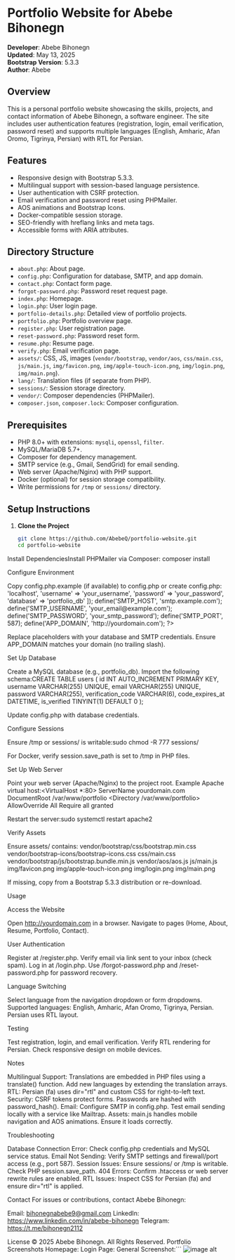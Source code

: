 # Portfolio Website for Abebe Bihonegn

**Developer**: Abebe Bihonegn  
**Updated**: May 13, 2025  
**Bootstrap Version**: 5.3.3  
**Author**: Abebe  

## Overview

This is a personal portfolio website showcasing the skills, projects, and contact information of Abebe Bihonegn, a software engineer. The site includes user authentication features (registration, login, email verification, password reset) and supports multiple languages (English, Amharic, Afan Oromo, Tigrinya, Persian) with RTL for Persian.

## Features

- Responsive design with Bootstrap 5.3.3.
- Multilingual support with session-based language persistence.
- User authentication with CSRF protection.
- Email verification and password reset using PHPMailer.
- AOS animations and Bootstrap Icons.
- Docker-compatible session storage.
- SEO-friendly with hreflang links and meta tags.
- Accessible forms with ARIA attributes.

## Directory Structure

- `about.php`: About page.
- `config.php`: Configuration for database, SMTP, and app domain.
- `contact.php`: Contact form page.
- `forgot-password.php`: Password reset request page.
- `index.php`: Homepage.
- `login.php`: User login page.
- `portfolio-details.php`: Detailed view of portfolio projects.
- `portfolio.php`: Portfolio overview page.
- `register.php`: User registration page.
- `reset-password.php`: Password reset form.
- `resume.php`: Resume page.
- `verify.php`: Email verification page.
- `assets/`: CSS, JS, images (`vendor/bootstrap`, `vendor/aos`, `css/main.css`, `js/main.js`, `img/favicon.png`, `img/apple-touch-icon.png`, `img/login.png`, `img/main.png`).
- `lang/`: Translation files (if separate from PHP).
- `sessions/`: Session storage directory.
- `vendor/`: Composer dependencies (PHPMailer).
- `composer.json`, `composer.lock`: Composer configuration.

## Prerequisites

- PHP 8.0+ with extensions: `mysqli`, `openssl`, `filter`.
- MySQL/MariaDB 5.7+.
- Composer for dependency management.
- SMTP service (e.g., Gmail, SendGrid) for email sending.
- Web server (Apache/Nginx) with PHP support.
- Docker (optional) for session storage compatibility.
- Write permissions for `/tmp` or `sessions/` directory.

## Setup Instructions

1. **Clone the Project**
   ```bash
   git clone https://github.com/AbebeQ/portfolio-website.git
   cd portfolio-website


Install DependenciesInstall PHPMailer via Composer:
composer install


Configure Environment

Copy config.php.example (if available) to config.php or create config.php:<?php
define('DB_CONFIG', [
    'servername' => 'localhost',
    'username' => 'your_username',
    'password' => 'your_password',
    'database' => 'portfolio_db'
]);
define('SMTP_HOST', 'smtp.example.com');
define('SMTP_USERNAME', 'your_email@example.com');
define('SMTP_PASSWORD', 'your_smtp_password');
define('SMTP_PORT', 587);
define('APP_DOMAIN', 'http://yourdomain.com');
?>


Replace placeholders with your database and SMTP credentials.
Ensure APP_DOMAIN matches your domain (no trailing slash).


Set Up Database

Create a MySQL database (e.g., portfolio_db).
Import the following schema:CREATE TABLE users (
    id INT AUTO_INCREMENT PRIMARY KEY,
    username VARCHAR(255) UNIQUE,
    email VARCHAR(255) UNIQUE,
    password VARCHAR(255),
    verification_code VARCHAR(6),
    code_expires_at DATETIME,
    is_verified TINYINT(1) DEFAULT 0
);


Update config.php with database credentials.


Configure Sessions

Ensure /tmp or sessions/ is writable:sudo chmod -R 777 sessions/


For Docker, verify session.save_path is set to /tmp in PHP files.


Set Up Web Server

Point your web server (Apache/Nginx) to the project root.
Example Apache virtual host:<VirtualHost *:80>
    ServerName yourdomain.com
    DocumentRoot /var/www/portfolio
    <Directory /var/www/portfolio>
        AllowOverride All
        Require all granted
    </Directory>
</VirtualHost>


Restart the server:sudo systemctl restart apache2




Verify Assets

Ensure assets/ contains:
vendor/bootstrap/css/bootstrap.min.css
vendor/bootstrap-icons/bootstrap-icons.css
css/main.css
vendor/bootstrap/js/bootstrap.bundle.min.js
vendor/aos/aos.js
js/main.js
img/favicon.png
img/apple-touch-icon.png
img/login.png
img/main.png


If missing, copy from a Bootstrap 5.3.3 distribution or re-download.



Usage

Access the Website

Open http://yourdomain.com in a browser.
Navigate to pages (Home, About, Resume, Portfolio, Contact).


User Authentication

Register at /register.php.
Verify email via link sent to your inbox (check spam).
Log in at /login.php.
Use /forgot-password.php and /reset-password.php for password recovery.


Language Switching

Select language from the navigation dropdown or form dropdowns.
Supported languages: English, Amharic, Afan Oromo, Tigrinya, Persian.
Persian uses RTL layout.


Testing

Test registration, login, and email verification.
Verify RTL rendering for Persian.
Check responsive design on mobile devices.



Notes

Multilingual Support: Translations are embedded in PHP files using a translate() function. Add new languages by extending the translation arrays.
RTL: Persian (fa) uses dir="rtl" and custom CSS for right-to-left text.
Security: CSRF tokens protect forms. Passwords are hashed with password_hash().
Email: Configure SMTP in config.php. Test email sending locally with a service like Mailtrap.
Assets: main.js handles mobile navigation and AOS animations. Ensure it loads correctly.

Troubleshooting

Database Connection Error: Check config.php credentials and MySQL service status.
Email Not Sending: Verify SMTP settings and firewall/port access (e.g., port 587).
Session Issues: Ensure sessions/ or /tmp is writable. Check PHP session.save_path.
404 Errors: Confirm .htaccess or web server rewrite rules are enabled.
RTL Issues: Inspect CSS for Persian (fa) and ensure dir="rtl" is applied.

Contact
For issues or contributions, contact Abebe Bihonegn:

Email: bihonegnabebe9@gmail.com
LinkedIn: https://www.linkedin.com/in/abebe-bihonegn
Telegram: https://t.me/bihonegn2112

License
© 2025 Abebe Bihonegn. All Rights Reserved.
Portfolio Screenshots
Homepage:
Login Page:
General Screenshot:```
![image alt](https://github.com/AbebeQ/portfolio-website/blob/18321437e622b21bc3be91aacaac925577336e12/Screenshot%20from%202025-06-19%2016-38-04.png)
